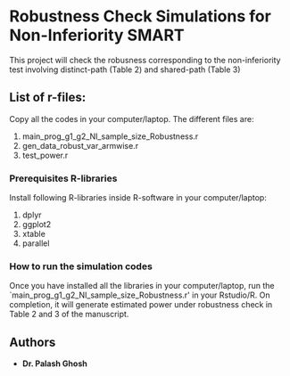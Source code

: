 # Robustness Check Simulations for Non-Inferiority SMART

This project will check the robusness corresponding to the non-inferiority test involving distinct-path (Table 2) and shared-path (Table 3)

## List of r-files:

Copy all the codes in your computer/laptop. The different files are:

1. main_prog_g1_g2_NI_sample_size_Robustness.r
2. gen_data_robust_var_armwise.r
3. test_power.r



### Prerequisites R-libraries

Install following R-libraries inside R-software in your computer/laptop:

  1. dplyr
  2. ggplot2
  3. xtable
  4. parallel


### How to run the simulation codes

Once you have installed all the libraries in your computer/laptop, run the `main_prog_g1_g2_NI_sample_size_Robustness.r' in your Rstudio/R. On completion, it will generate estimated power under robustness check in Table 2 and 3 of the manuscript.




## Authors

* **Dr. Palash Ghosh** 

